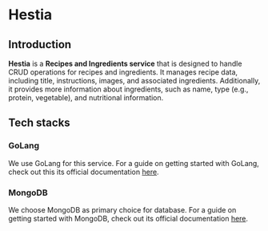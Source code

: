 # Hestia


## Introduction
**Hestia** is a **Recipes and Ingredients service** that is designed to handle CRUD operations for recipes and ingredients. It manages recipe data, including title, instructions, images, and associated ingredients. Additionally, it provides more information about ingredients, such as name, type (e.g., protein, vegetable), and nutritional information.


## Tech stacks
### GoLang
We use GoLang for this service. For a guide on getting started with GoLang, check out this its official documentation [here](https://go.dev/learn/). 

### MongoDB
We choose MongoDB as primary choice for database. For a guide on getting started with MongoDB, check out its official documentation [here](https://www.mongodb.com/docs/). 